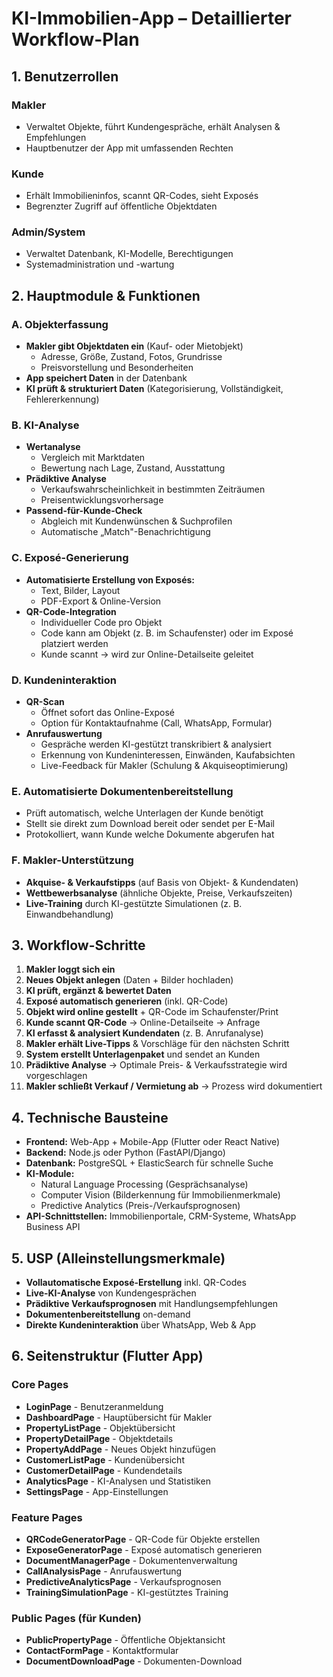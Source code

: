 # KI-Immobilien-App – Detaillierter Workflow-Plan

## 1. Benutzerrollen

### Makler
- Verwaltet Objekte, führt Kundengespräche, erhält Analysen & Empfehlungen
- Hauptbenutzer der App mit umfassenden Rechten

### Kunde
- Erhält Immobilieninfos, scannt QR-Codes, sieht Exposés
- Begrenzter Zugriff auf öffentliche Objektdaten

### Admin/System
- Verwaltet Datenbank, KI-Modelle, Berechtigungen
- Systemadministration und -wartung

## 2. Hauptmodule & Funktionen

### A. Objekterfassung
- **Makler gibt Objektdaten ein** (Kauf- oder Mietobjekt)
  - Adresse, Größe, Zustand, Fotos, Grundrisse
  - Preisvorstellung und Besonderheiten
- **App speichert Daten** in der Datenbank
- **KI prüft & strukturiert Daten** (Kategorisierung, Vollständigkeit, Fehlererkennung)

### B. KI-Analyse
- **Wertanalyse**
  - Vergleich mit Marktdaten
  - Bewertung nach Lage, Zustand, Ausstattung
- **Prädiktive Analyse**
  - Verkaufswahrscheinlichkeit in bestimmten Zeiträumen
  - Preisentwicklungsvorhersage
- **Passend-für-Kunde-Check**
  - Abgleich mit Kundenwünschen & Suchprofilen
  - Automatische „Match"-Benachrichtigung

### C. Exposé-Generierung
- **Automatisierte Erstellung von Exposés:**
  - Text, Bilder, Layout
  - PDF-Export & Online-Version
- **QR-Code-Integration**
  - Individueller Code pro Objekt
  - Code kann am Objekt (z. B. im Schaufenster) oder im Exposé platziert werden
  - Kunde scannt → wird zur Online-Detailseite geleitet

### D. Kundeninteraktion
- **QR-Scan**
  - Öffnet sofort das Online-Exposé
  - Option für Kontaktaufnahme (Call, WhatsApp, Formular)
- **Anrufauswertung**
  - Gespräche werden KI-gestützt transkribiert & analysiert
  - Erkennung von Kundeninteressen, Einwänden, Kaufabsichten
  - Live-Feedback für Makler (Schulung & Akquiseoptimierung)

### E. Automatisierte Dokumentenbereitstellung
- Prüft automatisch, welche Unterlagen der Kunde benötigt
- Stellt sie direkt zum Download bereit oder sendet per E-Mail
- Protokolliert, wann Kunde welche Dokumente abgerufen hat

### F. Makler-Unterstützung
- **Akquise- & Verkaufstipps** (auf Basis von Objekt- & Kundendaten)
- **Wettbewerbsanalyse** (ähnliche Objekte, Preise, Verkaufszeiten)
- **Live-Training** durch KI-gestützte Simulationen (z. B. Einwandbehandlung)

## 3. Workflow-Schritte

1. **Makler loggt sich ein**
2. **Neues Objekt anlegen** (Daten + Bilder hochladen)
3. **KI prüft, ergänzt & bewertet Daten**
4. **Exposé automatisch generieren** (inkl. QR-Code)
5. **Objekt wird online gestellt** + QR-Code im Schaufenster/Print
6. **Kunde scannt QR-Code** → Online-Detailseite → Anfrage
7. **KI erfasst & analysiert Kundendaten** (z. B. Anrufanalyse)
8. **Makler erhält Live-Tipps** & Vorschläge für den nächsten Schritt
9. **System erstellt Unterlagenpaket** und sendet an Kunden
10. **Prädiktive Analyse** → Optimale Preis- & Verkaufsstrategie wird vorgeschlagen
11. **Makler schließt Verkauf / Vermietung ab** → Prozess wird dokumentiert

## 4. Technische Bausteine

- **Frontend:** Web-App + Mobile-App (Flutter oder React Native)
- **Backend:** Node.js oder Python (FastAPI/Django)
- **Datenbank:** PostgreSQL + ElasticSearch für schnelle Suche
- **KI-Module:**
  - Natural Language Processing (Gesprächsanalyse)
  - Computer Vision (Bilderkennung für Immobilienmerkmale)
  - Predictive Analytics (Preis-/Verkaufsprognosen)
- **API-Schnittstellen:** Immobilienportale, CRM-Systeme, WhatsApp Business API

## 5. USP (Alleinstellungsmerkmale)

- **Vollautomatische Exposé-Erstellung** inkl. QR-Codes
- **Live-KI-Analyse** von Kundengesprächen
- **Prädiktive Verkaufsprognosen** mit Handlungsempfehlungen
- **Dokumentenbereitstellung** on-demand
- **Direkte Kundeninteraktion** über WhatsApp, Web & App

## 6. Seitenstruktur (Flutter App)

### Core Pages
- **LoginPage** - Benutzeranmeldung
- **DashboardPage** - Hauptübersicht für Makler
- **PropertyListPage** - Objektübersicht
- **PropertyDetailPage** - Objektdetails
- **PropertyAddPage** - Neues Objekt hinzufügen
- **CustomerListPage** - Kundenübersicht
- **CustomerDetailPage** - Kundendetails
- **AnalyticsPage** - KI-Analysen und Statistiken
- **SettingsPage** - App-Einstellungen

### Feature Pages
- **QRCodeGeneratorPage** - QR-Code für Objekte erstellen
- **ExposeGeneratorPage** - Exposé automatisch generieren
- **DocumentManagerPage** - Dokumentenverwaltung
- **CallAnalysisPage** - Anrufauswertung
- **PredictiveAnalyticsPage** - Verkaufsprognosen
- **TrainingSimulationPage** - KI-gestütztes Training

### Public Pages (für Kunden)
- **PublicPropertyPage** - Öffentliche Objektansicht
- **ContactFormPage** - Kontaktformular
- **DocumentDownloadPage** - Dokumenten-Download
